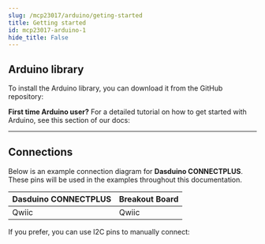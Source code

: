 ```yaml
---
slug: /mcp23017/arduino/geting-started 
title: Getting started
id: mcp23017-arduino-1 
hide_title: False
---
```


## Arduino library

To install the Arduino library, you can download it from the GitHub repository:
<QuickLink  
  title="IO expander MCP23017 breakout Arduino library"  
  description="IO expander Arduino library by Soldered"  
  url="https://github.com/SolderedElectronics/Soldered-MCP23017-Port-Expander-Arduino-Library"  
/>  

<InfoBox>

**First time Arduino user?** For a detailed tutorial on how to get started with Arduino, see this section of our docs:

<QuickLink  
  title="Getting started with Arduino"  
  description="A full, comprehensive tutorial on how to fully set up and upload code for the first time on an Arduino board, from scratch!"  
  url="#"  
/>  

</InfoBox>

---

## Connections

Below is an example connection diagram for **Dasduino CONNECTPLUS**. These pins will be used in the examples throughout this documentation.

| **Dasduino CONNECTPLUS** | **Breakout Board** |
| ------------------------ | ------------------ |
| Qwiic                    | Qwiic              |

<InfoBox>

If you prefer, you can use I2C pins to manually connect:

</InfoBox>
